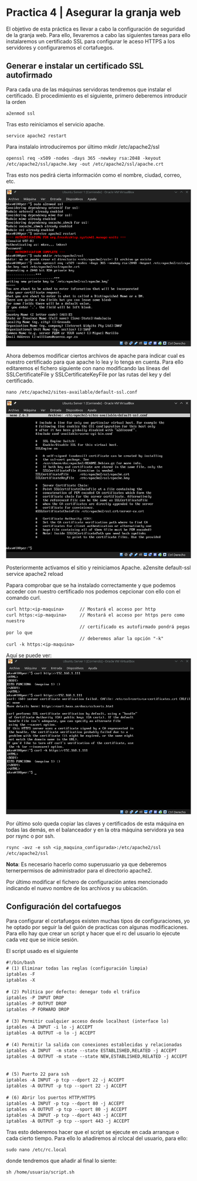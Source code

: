 # Practica 4 | Asegurar la granja web
El objetivo de esta práctica es llevar a cabo la configuración de seguridad de
la granja web. Para ello, llevaremos a cabo las siguientes tareas para ello
instalaremos un certificado SSL para configurar le aceso HTTPS a los
servidores y configuraremos el cortafuegos.

## Generar e instalar un certificado SSL autofirmado
Para cada una de las máquinas servidoras tendremos que instalar el certificado.
El procedimiento es el siguiente, primero deberemos introducir la orden

    a2enmod ssl

Tras esto reiniciamos el servicio apache.

    service apache2 restart

Para instalalo introduciremos por último
    mkdir /etc/apache2/ssl

    openssl req -x509 -nodes -days 365 -newkey rsa:2048 -keyout /etc/apache2/ssl/apache.key -out /etc/apache2/ssl/apache.crt

Tras esto nos pedirá cierta información como el nombre, ciudad, correo, etc.

![install-ssl](https://github.com/mikel00per/SWAP/blob/master/Practica%204/install-ssl.png)

Ahora debemos modificar ciertos archivos de apache para indicar cual es nuestro
certificado para que apache lo lea y lo tenga en cuenta. Para ello editaremos el
fichero siguiente con nano modificando las líneas del SSLCertificateFile y
SSLCertificateKeyFile por las rutas del key y del certificado.

    nano /etc/apache2/sites-available/default-ssl.conf

![conf-ssl](https://github.com/mikel00per/SWAP/blob/master/Practica%204/ssl-conf.png)

Posteriormente activamos el sitio y reiniciamos Apache.
    a2ensite default-ssl
    service apache2 reload

Papara comprobar que se ha instalado correctamente y que podemos acceder con
nuestro certificado nos podemos cepcionar con ello con el comando curl.

    curl http:<ip-maquina>      // Mostará el acceso por http
    curl https:<ip-maquina>     // Mostará el acceso por https pero como nuestro
                                // certificado es autofirmado pondrá pegas por lo que
                                // deberemos añar la opción "-k"
    curl -k https:<ip-maquina>

Aquí se puede ver:
![comprobacion-ssl](https://github.com/mikel00per/SWAP/blob/master/Practica%204/comprobacion-ssl.png)

Por último solo queda copiar las claves y certificados de esta máquina en todas
las demás, en el balanceador y en la otra máquina servidora ya sea por rsync o por ssh.

    rsync -avz -e ssh <ip_maquina_configurada>:/etc/apache2/ssl /etc/apache2/ssl

**Nota**: Es necesario hacerlo como superusuario ya que deberemos ternerpermisos
de administrador para el directorio apache2.

Por último modificar el fichero de configuración antes mencionado indicando el
nuevo nombre de los archivos y su ubicación.

## Configuración del cortafuegos
Para configurar el cortafuegos existen muchas tipos de configuraciones, yo he
optado por seguir la del guión de practicas con algunas modificaciones. Para ello
hay que crear un script y hacer que el rc del usuario lo ejecute cada vez que se
inicie sesión.

El script usado es el siguiente

    #!/bin/bash
    # (1) Eliminar todas las reglas (configuración limpia)
    iptables -F
    iptables -X  

    # (2) Política por defecto: denegar todo el tráfico
    iptables -P INPUT DROP
    iptables -P OUTPUT DROP
    iptables -P FORWARD DROP

    # (3) Permitir cualquier acceso desde localhost (interface lo)
    iptables -A INPUT -i lo -j ACCEPT
    iptables -A OUTPUT -o lo -j ACCEPT

    # (4) Permitir la salida con conexiones establecidas y relacionadas
    iptables -A INPUT  -m state --state ESTABLISHED,RELATED -j ACCEPT
    iptables -A OUTPUT -m state --state NEW,ESTABLISHED,RELATED -j ACCEPT


    # (5) Puerto 22 para ssh
    iptables -A INPUT -p tcp --dport 22 -j ACCEPT
    iptables -A OUTPUT -p tcp --sport 22 -j ACCEPT

    # (6) Abrir los puertos HTTP/HTTPS
    iptables -A INPUT -p tcp --dport 80 -j ACCEPT
    iptables -A OUTPUT -p tcp --sport 80 -j ACCEPT
    iptables -A INPUT -p tcp --dport 443 -j ACCEPT
    iptables -A OUTPUT -p tcp --sport 443 -j ACCEPT


Tras esto deberemos hacer que el script se ejecute en cada arranque o cada
cierto tiempo. Para ello lo añadiremos al rclocal del usuario, para ello:

    sudo nano /etc/rc.local

donde tendremos que añadir al final lo siente:

    sh /home/usuario/script.sh
